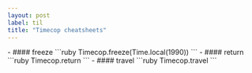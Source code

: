 ```yaml
---
layout: post
label: til
title: "Timecop cheatsheets"
---
```


<p>
  
</p>
- #### freeze 
```ruby
Timecop.freeze(Time.local(1990))
```
- #### return 
```ruby
Timecop.return
```
- #### travel
```ruby
Timecop.travel
```

